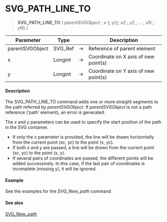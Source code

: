 # SVG_PATH_LINE_TO

>**SVG_PATH_LINE_TO** ( *parentSVGObject* ; *x* {; *y*}{; *x2* ; *y2* ; ... ; *xN* ; *yN*} )

| Parameter | Type |  | Description |
| --- | --- | --- | --- |
| parentSVGObject | SVG_Ref | &#8594; | Reference of parent element |
| x | Longint | &#8594; | Coordinate on X axis of new point(s) |
| y | Longint | &#8594; | Coordinate on Y axis of new point(s) |



#### Description 

The SVG\_PATH\_LINE\_TO command adds one or more straight segments to the path referred by *parentSVGObject*. If *parentSVGObject* is not a path reference (‘path’ element), an error is generated.

The *x* and *y* parameters can be used to specify the start position of the path in the SVG container.

* If only the *x* parameter is provided, the line will be drawn horizontally from the current point (xc, yc) to the point (x, yc).
* If both *x* and *y* are passed, a line will be drawn from the current point (xc, yc) to the point (x, y).
* If several pairs of coordinates are passed, the different points will be added successively. In this case, if the last pair of coordinates is incomplete (missing y), it will be ignored.

#### Example 

See the examples for the *SVG\_New\_path* command

#### See also 

[SVG\_New\_path](SVG%5FNew%5Fpath.md)  